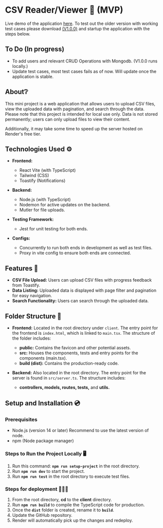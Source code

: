 # CSV Reader/Viewer 📄 (MVP)

Live demo of the application [here](https://excel-reader-wqmc.onrender.com/).
To test out the older version with working test cases please download [(V1.0.0)](https://github.com/Jedrek1996/ExcelReader/releases/tag/v1.0.0) and startup the application with the steps below.

## To Do (In progress)
-  To add users and relevant CRUD Operations with Mongodb. (V1.0.0 runs locally.)
-  Update test cases, most test cases fails as of now. Will update once the application is stable.

## About❔

This mini project is a web application that allows users to upload CSV files, view the uploaded data with pagination, and search through the data. Please note that this project is intended for local use only. Data is not stored permanently; users can only upload files to view their content.

Additionally, it may take some time to speed up the server hosted on Render's free tier.

## Technologies Used ⚙️

- **Frontend:** 
  - React Vite (with TypeScript)
  - Tailwind (CSS)
  - Toastify (Notifications)

- **Backend:** 
  - Node.js (with TypeScript)
  - Nodemon for active updates on the backend.
  - Mutler for file uploads.

- **Testing Framework:** 
  - Jest for unit testing for both ends.

- **Configs:** 
  - Concurrently to run both ends in development as well as test files.
  - Proxy in vite config to ensure both ends are connected.

## Features 🔎

- **CSV File Upload:** Users can upload CSV files with progress feedback from Toastify.
- **Data Listing:** Uploaded data is displayed with page filter and pagination for easy navigation.
- **Search Functionality:** Users can search through the uploaded data.

## Folder Structure 📂

- **Frontend:** Located in the root directory under `client`. The entry point for the frontend is `index.html`, which is linked to `main.tsx`.
The structure of the folder includes:
  - **public:** Contains the favicon and other potential assets.
  - **src:** Houses the components, tests and entry points for the components (main.tsx).
  - **build (dist):** Contains the production-ready code.

- **Backend:** Also located in the root directory. The entry point for the server is found in `src/server.ts`. The structure includes:
  - **controllers, models, routes, tests,** and **utils.**


## Setup and Installation 💿
### Prerequisites

- Node.js (version 14 or later) Recommend to use the latest version of node.
- npm (Node package manager)

### Steps to Run the Project Locally 🖥️

1. Run this command: **`npm run setup-project`** in the root directory.
2. Run **`npm run dev`** to start the project.
3. Run **`npm run test`** in the root directory to execute test files.

### Steps for deployment 👨🏻‍💻

1. From the root directory, **cd** to the **client** directory.
2. Run **`npm run build`** to compile the TypeScript code for production.
3. Once the **`dist`** folder is created, rename it to **`build`**.
4. Update the GitHub repository.
5. Render will automatically pick up the changes and redeploy.
